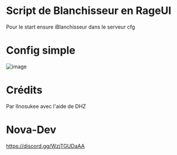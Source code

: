 # Script de Blanchisseur en RageUI
Pour le start ensure iBlanchisseur dans le serveur cfg

# Config simple
![image](https://user-images.githubusercontent.com/83782101/223551864-ebc99b6b-0eaa-482b-b7e5-d1a6d7f0efe1.png)

# Crédits
Par IInosukee avec l'aide de DHZ

# Nova-Dev
https://discord.gg/WzjTGUDaAA
